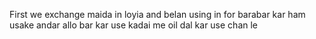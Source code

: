 First we exchange maida in loyia and belan using in for barabar kar ham usake andar allo bar kar use kadai  me oil dal kar  use chan le 
